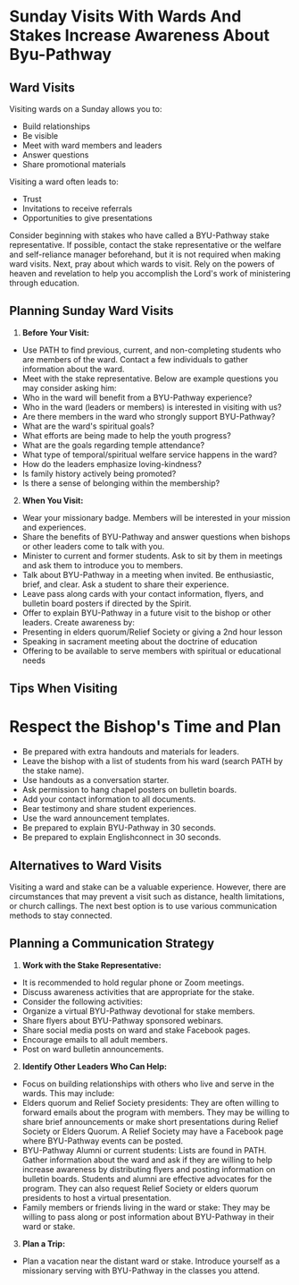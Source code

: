 # Sunday Visits With Wards And Stakes Increase Awareness About Byu-Pathway

## Ward Visits

Visiting wards on a Sunday allows you to:

- Build relationships
- Be visible
- Meet with ward members and leaders
- Answer questions
- Share promotional materials

Visiting a ward often leads to:

- Trust
- Invitations to receive referrals
- Opportunities to give presentations

Consider beginning with stakes who have called a BYU-Pathway stake representative. If possible, contact the stake representative or the welfare and self-reliance manager beforehand, but it is not required when making ward visits. Next, pray about which wards to visit. Rely on the powers of heaven and revelation to help you accomplish the Lord's work of ministering through education.

## Planning Sunday Ward Visits

1. **Before Your Visit:**
- Use PATH to find previous, current, and non-completing students who are members of the ward. Contact a few individuals to gather information about the ward.
- Meet with the stake representative. Below are example questions you may consider asking him:
- Who in the ward will benefit from a BYU-Pathway experience?
- Who in the ward (leaders or members) is interested in visiting with us?
- Are there members in the ward who strongly support BYU-Pathway?
- What are the ward's spiritual goals?
- What efforts are being made to help the youth progress?
- What are the goals regarding temple attendance?
- What type of temporal/spiritual welfare service happens in the ward?
- How do the leaders emphasize loving-kindness?
- Is family history actively being promoted?
- Is there a sense of belonging within the membership?

2. **When You Visit:**
- Wear your missionary badge. Members will be interested in your mission and experiences.
- Share the benefits of BYU-Pathway and answer questions when bishops or other leaders come to talk with you.
- Minister to current and former students. Ask to sit by them in meetings and ask them to introduce you to members.
- Talk about BYU-Pathway in a meeting when invited. Be enthusiastic, brief, and clear. Ask a student to share their experience.
- Leave pass along cards with your contact information, flyers, and bulletin board posters if directed by the Spirit.
- Offer to explain BYU-Pathway in a future visit to the bishop or other leaders. Create awareness by:
- Presenting in elders quorum/Relief Society or giving a 2nd hour lesson
- Speaking in sacrament meeting about the doctrine of education
- Offering to be available to serve members with spiritual or educational needs

## Tips When Visiting

# Respect the Bishop's Time and Plan

- Be prepared with extra handouts and materials for leaders.
- Leave the bishop with a list of students from his ward (search PATH by the stake name).
- Use handouts as a conversation starter.
- Ask permission to hang chapel posters on bulletin boards.
- Add your contact information to all documents.
- Bear testimony and share student experiences.
- Use the ward announcement templates.
- Be prepared to explain BYU-Pathway in 30 seconds.
- Be prepared to explain Englishconnect in 30 seconds.

## Alternatives to Ward Visits

Visiting a ward and stake can be a valuable experience. However, there are circumstances that may prevent a visit such as distance, health limitations, or church callings. The next best option is to use various communication methods to stay connected.

## Planning a Communication Strategy

1. **Work with the Stake Representative:**
- It is recommended to hold regular phone or Zoom meetings.
- Discuss awareness activities that are appropriate for the stake.
- Consider the following activities:
- Organize a virtual BYU-Pathway devotional for stake members.
- Share flyers about BYU-Pathway sponsored webinars.
- Share social media posts on ward and stake Facebook pages.
- Encourage emails to all adult members.
- Post on ward bulletin announcements.

2. **Identify Other Leaders Who Can Help:**
- Focus on building relationships with others who live and serve in the wards. This may include:
- Elders quorum and Relief Society presidents: They are often willing to forward emails about the program with members. They may be willing to share brief announcements or make short presentations during Relief Society or Elders Quorum. A Relief Society may have a Facebook page where BYU-Pathway events can be posted.
- BYU-Pathway Alumni or current students: Lists are found in PATH. Gather information about the ward and ask if they are willing to help increase awareness by distributing flyers and posting information on bulletin boards. Students and alumni are effective advocates for the program. They can also request Relief Society or elders quorum presidents to host a virtual presentation.
- Family members or friends living in the ward or stake: They may be willing to pass along or post information about BYU-Pathway in their ward or stake.

3. **Plan a Trip:**
- Plan a vacation near the distant ward or stake. Introduce yourself as a missionary serving with BYU-Pathway in the classes you attend.


